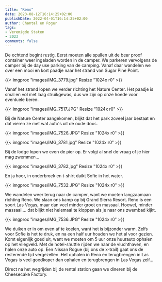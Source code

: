 ```yaml
---
title: "Reno"
date: 2023-08-12T16:14:25+02:00
publishDate: 2022-04-01T16:14:25+02:00
author: Chantal en Roger
tags:
- Verenigde Staten
- 2023
comments: false
---
```


De ochtend begint rustig. Eerst moeten alle spullen uit de bear proof container weer ingeladen worden in de camper. We parkeren vervolgens de camper bij de day use parking van de camping. Vanaf daar wandelen we over een mooi en kort paadje naar het strand van Sugar Pine Point.

{{< imgproc "images/IMG_3779.jpg" Resize "1024x r0" >}}

Vanaf het strand lopen we verder richting het Nature Center. Het paadje is smal en vol met laag struikgewas, dus we zijn op onze hoede voor eventuele beren.

{{< imgproc "images/IMG_7517.JPG" Resize "1024x r0" >}}

Bij de Nature Center aangekomen, blijkt dat het park zoveel jaar bestaat en dat vieren ze met wat auto's uit de oude doos.

{{< imgproc "images/IMG_7526.JPG" Resize "1024x r0" >}}

{{< imgproc "images/IMG_3781.jpg" Resize "1024x r0" >}}

Bij de lodge lopen we even de pier op. Er volgt al snel de vraag of je hier mag zwemmen...

{{< imgproc "images/IMG_3782.jpg" Resize "1024x r0" >}}

En ja hoor, in onderbroek en t-shirt duikt Sofie in het water.

{{< imgproc "images/IMG_7532.JPG" Resize "1024x r0" >}}

We wandelen weer terug naar de camper, want we moeten langzaamaan richting Reno. We slaan ons kamp op bij Grand Sierra Resort. Reno is een soort Las Vegas, maar dan veel minder groot en massaal. Hoewel, minder massaal.... dat blijkt niet helemaal te kloppen als je naar ons zwembad kijkt.

{{< imgproc "images/IMG_7536.JPG" Resize "1024x r0" >}}

We duiken er in om even af te koelen, want het is bijzonder warm. Zelfs voor Sofie is het te druk, en na een half uur houden we het al voor gezien. Komt eigenlijk goed uit, want we moeten om 5 uur onze huurauto ophalen op het vliegveld. Met de hotel-shuttle rijden we naar de vluchthaven, en halen onze auto op. Een Nissan Rogue (bij ons de x-trail) gaat ons de resterende tijd vergezellen. Het ophalen in Reno en terugbrengen in Las Vegas is veel goedkoper dan ophalen en terugbrengen in Las Vegas zelf...

Direct na het wegrijden bij de rental station gaan we dineren bij de Cheesecake Factory.
